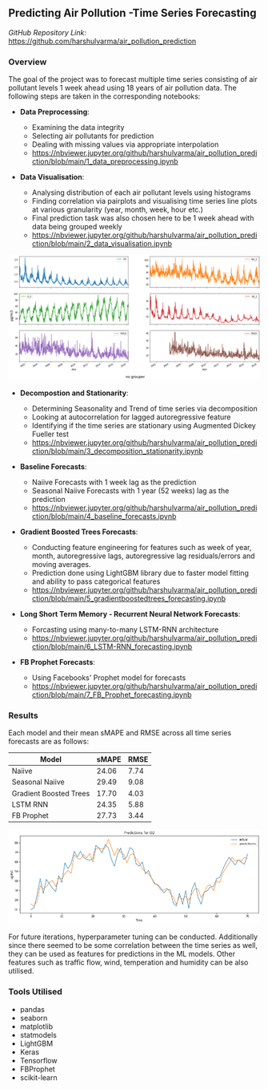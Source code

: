 ## Predicting Air Pollution -Time Series Forecasting

*GitHub Repository Link:* <https://github.com/harshulvarma/air_pollution_prediction>

### Overview

The goal of the project was to forecast multiple time series consisting of air pollutant levels 1 week ahead using 18 years of air pollution data. The following steps are taken in the corresponding notebooks:

- **Data Preprocessing**:
  - Examining the data integrity
  - Selecting air pollutants for prediction
  - Dealing with missing values via appropriate interpolation
  - <https://nbviewer.jupyter.org/github/harshulvarma/air_pollution_prediction/blob/main/1_data_preprocessing.ipynb>
  
- **Data Visualisation**:
  - Analysing distribution of each air pollutant levels using histograms
  - Finding correlation via pairplots and visualising time series line plots at various granularity (year, month, week, hour etc.)
  - Final prediction task was also chosen here to be 1 week ahead with data being grouped weekly
  - <https://nbviewer.jupyter.org/github/harshulvarma/air_pollution_prediction/blob/main/2_data_visualisation.ipynb>
  
<img src="trend.png?raw=true"/>

- **Decompostion and Stationarity**:
  - Determining Seasonality and Trend of time series via decomposition
  - Looking at autocorrelation for lagged autoregressive feature
  - Identifying if the time series are stationary using Augmented Dickey Fueller test
  - <https://nbviewer.jupyter.org/github/harshulvarma/air_pollution_prediction/blob/main/3_decomposition_stationarity.ipynb>
  
- **Baseline Forecasts**:
  - Naiive Forecasts with 1 week lag as the prediction
  - Seasonal Naiive Forecasts with 1 year (52 weeks) lag as the prediction
  - <https://nbviewer.jupyter.org/github/harshulvarma/air_pollution_prediction/blob/main/4_baseline_forecasts.ipynb>
  
- **Gradient Boosted Trees Forecasts**:
  - Conducting feature engineering for features such as week of year, month, autoregressive lags, autoregressive lag residuals/errors and moving averages.
  - Prediction done using LightGBM library due to faster model fitting and ability to pass categorical features
  - <https://nbviewer.jupyter.org/github/harshulvarma/air_pollution_prediction/blob/main/5_gradientboostedtrees_forecasting.ipynb>
  
- **Long Short Term Memory - Recurrent Neural Network Forecasts**:
  - Forcasting using many-to-many LSTM-RNN architecture
  - <https://nbviewer.jupyter.org/github/harshulvarma/air_pollution_prediction/blob/main/6_LSTM-RNN_forecasting.ipynb>
  
- **FB Prophet Forecasts**:
  - Using Facebooks' Prophet model for forecasts
  - <https://nbviewer.jupyter.org/github/harshulvarma/air_pollution_prediction/blob/main/7_FB_Prophet_forecasting.ipynb>
  
### Results

Each model and their mean sMAPE and RMSE across all time series forecasts are as follows:

Model | sMAPE | RMSE
------------ | ------------- | -------------
Naiive  | 24.06 | 7.74
Seasonal Naiive | 29.49 | 9.08
Gradient Boosted Trees | 17.70 | 4.03
LSTM RNN | 24.35 | 5.88
FB Prophet | 27.73 | 3.44

<img src="predictions.png?raw=true"/>

For future iterations, hyperparameter tuning can be conducted. Additionally since there seemed to be some correlation between the time series as well, they can be used as features for predictions in the ML models. Other features such as traffic flow, wind, temperation and humidity can be also utilised.

### Tools Utilised
- pandas
- seaborn
- matplotlib
- statmodels
- LightGBM
- Keras
- Tensorflow
- FBProphet
- scikit-learn




